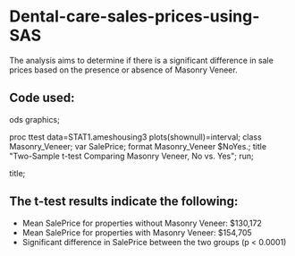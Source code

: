 # Dental-care-sales-prices-using-SAS
The analysis aims to determine if there is a significant difference in sale prices based on the presence or absence of Masonry Veneer.

## Code used:
ods graphics; 

proc ttest data=STAT1.ameshousing3 plots(shownull)=interval; 
    class Masonry_Veneer; 
    var SalePrice; 
    format Masonry_Veneer $NoYes.; 
    title "Two-Sample t-test Comparing Masonry Veneer, No vs. Yes"; 
run; 

title;

## The t-test results indicate the following:
- Mean SalePrice for properties without Masonry Veneer: $130,172
- Mean SalePrice for properties with Masonry Veneer: $154,705
- Significant difference in SalePrice between the two groups (p < 0.0001)
